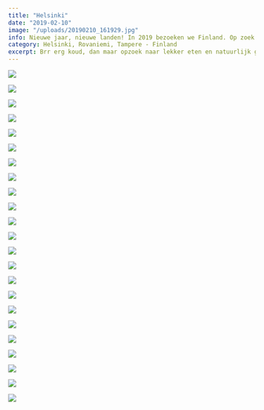```yaml
---
title: "Helsinki"
date: "2019-02-10"
image: "/uploads/20190210_161929.jpg"
info: Nieuwe jaar, nieuwe landen! In 2019 bezoeken we Finland. Op zoek naar Santa Claus in de Santa Village en het noorderlicht bekijken in Rovaniemi.
category: Helsinki, Rovaniemi, Tampere - Finland
excerpt: Brr erg koud, dan maar opzoek naar lekker eten en natuurlijk genieten van de omgeving...
---
```


![](/uploads/DSC05570-700x394.jpg)

![](/uploads/DSC05574-700x394.jpg)

![](/uploads/DSC05575-700x394.jpg)

![](/uploads/20190209_101239-700x394.jpg)

![](/uploads/20190209_101626-700x394.jpg)

![](/uploads/20190209_104620-700x394.jpg)

![](/uploads/20190209_123814-700x394.jpg)

![](/uploads/DSC05588-700x394.jpg)

![](/uploads/DSC05590-700x394.jpg)

![](/uploads/DSC05593-700x394.jpg)

![](/uploads/20190209_145805-700x394.jpg)

![](/uploads/20190209_101127-700x394.jpg)

![](/uploads/20190209_144304-700x394.jpg)

![](/uploads/20190210_101440-700x394.jpg)

![](/uploads/20190210_120255-700x394.jpg)

![](/uploads/20190210_121047-700x394.jpg)

![](/uploads/20190209_123959-700x394.jpg)

![](/uploads/20190209_124137-700x394.jpg)

![](/uploads/20190210_161929-700x394.jpg)

![](/uploads/20190210_162726-700x394.jpg)

![](/uploads/DSC05644-700x394.jpg)

![](/uploads/20190210_183613-e1552846286733-700x1005.jpg)

![](/uploads/20190210_183616-e1552846306971-700x1244.jpg)
